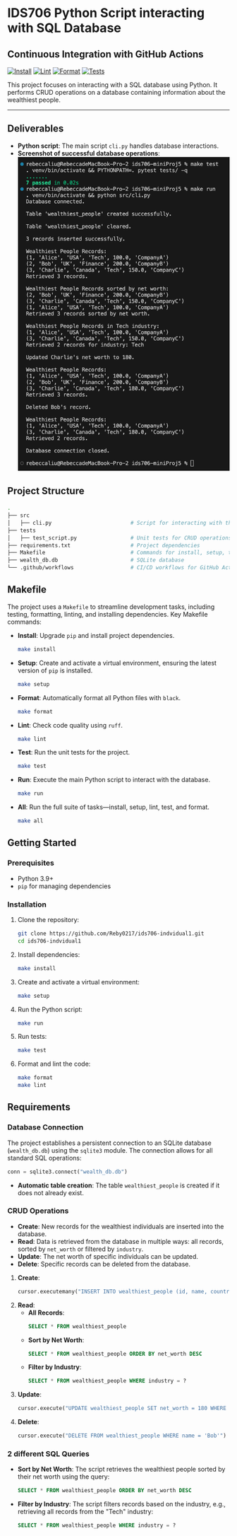 # IDS706 Python Script interacting with SQL Database

## Continuous Integration with GitHub Actions
[![Install](https://github.com/Reby0217/ids706-miniProj6/actions/workflows/install.yml/badge.svg)](https://github.com/Reby0217/ids706-miniProj6/actions/workflows/install.yml)
[![Lint](https://github.com/Reby0217/ids706-miniProj6/actions/workflows/lint.yml/badge.svg)](https://github.com/Reby0217/ids706-miniProj6/actions/workflows/lint.yml)
[![Format](https://github.com/Reby0217/ids706-miniProj6/actions/workflows/format.yml/badge.svg)](https://github.com/Reby0217/ids706-miniProj6/actions/workflows/format.yml)
[![Tests](https://github.com/Reby0217/ids706-miniProj6/actions/workflows/test.yml/badge.svg)](https://github.com/Reby0217/ids706-miniProj6/actions/workflows/test.yml)



This project focuses on interacting with a SQL database using Python. It performs CRUD operations on a database containing information about the wealthiest people.

---
## Deliverables
- **Python script**: The main script `cli.py` handles database interactions.
- **Screenshot of successful database operations**: 
![Log](screenshots/log.png)



## Project Structure
```bash
.
├── src
│   ├── cli.py                         # Script for interacting with the SQL database
├── tests
│   ├── test_script.py                 # Unit tests for CRUD operations
├── requirements.txt                   # Project dependencies
├── Makefile                           # Commands for install, setup, test, run, lint, and format
├── wealth_db.db                       # SQLite database
└── .github/workflows                  # CI/CD workflows for GitHub Actions
```

## Makefile

The project uses a `Makefile` to streamline development tasks, including testing, formatting, linting, and installing dependencies. Key Makefile commands:

- **Install**: Upgrade `pip` and install project dependencies.
  ```bash
  make install
  ```
  
- **Setup**: Create and activate a virtual environment, ensuring the latest version of `pip` is installed.
  ```bash
  make setup
  ```

- **Format**: Automatically format all Python files with `black`.
  ```bash
  make format
  ```

- **Lint**: Check code quality using `ruff`.
  ```bash
  make lint
  ```

- **Test**: Run the unit tests for the project.
  ```bash
  make test
  ```

- **Run**: Execute the main Python script to interact with the database.
  ```bash
  make run
  ```

- **All**: Run the full suite of tasks—install, setup, lint, test, and format.
  ```bash
  make all
  ```

## Getting Started

### Prerequisites

- Python 3.9+
- `pip` for managing dependencies

### Installation

1. Clone the repository:

   ```bash
   git clone https://github.com/Reby0217/ids706-indvidual1.git
   cd ids706-indvidual1
   ```

2. Install dependencies:

   ```bash
   make install
   ```
3. Create and activate a virtual environment:
   ```bash
   make setup
   ```

4. Run the Python script:
   ```bash
   make run
   ```

5. Run tests:
   ```bash
   make test
   ```

6. Format and lint the code:
   ```bash
   make format
   make lint
   ```

## Requirements

### Database Connection
The project establishes a persistent connection to an SQLite database (`wealth_db.db`) using the `sqlite3` module. The connection allows for all standard SQL operations:
```python
conn = sqlite3.connect("wealth_db.db")
```
- **Automatic table creation**: The table `wealthiest_people` is created if it does not already exist.

### CRUD Operations

- **Create**: New records for the wealthiest individuals are inserted into the database.
- **Read**: Data is retrieved from the database in multiple ways: all records, sorted by  `net_worth` or filtered by `industry`.
- **Update**: The net worth of specific individuals can be updated.
- **Delete**: Specific records can be deleted from the database.

1. **Create**:
   ```python
   cursor.executemany("INSERT INTO wealthiest_people (id, name, country, industry, net_worth, company) VALUES (?, ?, ?, ?, ?, ?)", people)
   ```
2. **Read**:
   - **All Records**:
     ```sql
     SELECT * FROM wealthiest_people
     ```
   - **Sort by Net Worth**:
     ```sql
     SELECT * FROM wealthiest_people ORDER BY net_worth DESC
     ```
   - **Filter by Industry**:
     ```sql
     SELECT * FROM wealthiest_people WHERE industry = ?
     ```
3. **Update**:
   ```python
   cursor.execute("UPDATE wealthiest_people SET net_worth = 180 WHERE name = 'Charlie'")
   ```
4. **Delete**:
   ```python
   cursor.execute("DELETE FROM wealthiest_people WHERE name = 'Bob'")
   ```


### 2 different SQL Queries
- **Sort by Net Worth**: The script retrieves the wealthiest people sorted by their net worth using the query:
  ```sql
  SELECT * FROM wealthiest_people ORDER BY net_worth DESC
  ```
- **Filter by Industry**: The script filters records based on the industry, e.g., retrieving all records from the "Tech" industry:
  ```sql
  SELECT * FROM wealthiest_people WHERE industry = ?
  ```